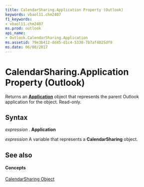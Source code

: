 ```yaml
---
title: CalendarSharing.Application Property (Outlook)
keywords: vbaol11.chm2407
f1_keywords:
- vbaol11.chm2407
ms.prod: outlook
api_name:
- Outlook.CalendarSharing.Application
ms.assetid: 79e3b412-dd45-d1c4-5338-7b7af4025df9
ms.date: 06/08/2017
---
```



# CalendarSharing.Application Property (Outlook)

Returns an **[Application](application-object-outlook.md)** object that represents the parent Outlook application for the object. Read-only.


## Syntax

 _expression_ . **Application**

 _expression_ A variable that represents a **CalendarSharing** object.


## See also


#### Concepts


[CalendarSharing Object](calendarsharing-object-outlook.md)


